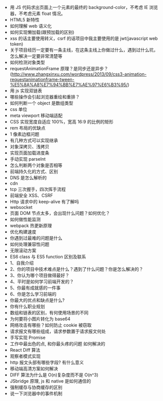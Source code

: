 - 用 JS 代码求出页面上一个元素的最终的 background-color，不考虑 IE 浏览器，不考虑元素 float 情况。
- HTML5 新特性
- 如何理解 web 语义化
- 如何实现懒加载(跟预加载的区别)
- xss 的话主要使用转义，csrf 的话项目中我主要使用的是 jwt(javascript web token)
- 关于项目经历一定要有一条主线，在这条主线上你做过什么，遇到过什么坑，怎么解决一定要非常清楚等
- 如何检测对象类型
- requestAnimationFrame 原理？是同步还是异步？(http://www.zhangxinxu.com/wordpress/2013/09/css3-animation-requestanimationframe-tween-%E5%8A%A8%E7%94%BB%E7%AE%97%E6%B3%95/)
- 用 js 实现双链表
- 哪些操作会引起浏览器重绘和重排？
- 如何判断一个 object 是数组类型
- css 单位
- meta viewport 移动端适配
- CSS 实现宽度自适应 100%，宽高 16:9 的比例的矩形
- rem 布局的优缺点
- 1 像素边框问题
- 有几种方式可以实现继承
- 对象深拷贝、浅拷贝
- 实现页面加载进度条
- 手动实现 parseInt
- 怎么判断两个对象是否相等
- 前端持久化的方式、区别
- DNS 是怎么解析的
- cdn
- tcp 三次握手，四次挥手流程
- 前端安全 XSS、CSRF
- Http 请求中的 keep-alive 有了解吗
- websocket
- 页面 DOM 节点太多，会出现什么问题？如何优化？
- 如何做性能监测
- webpack 热更新原理
- 优化构建速度
- 你遇到过最难的问题是什么
- 如何处理兼容性问题
- 无限滚动方案
- ES6 class 与 ES5 function 区别及联系
- 1、自我介绍
- 2、你的项目中技术难点是什么？遇到了什么问题？你是怎么解决的？
- 3、你认为哪个项目做得最好？
- 4、平时是如何学习前端开发的？
- 5、你最有成就感的一件事
- 6、你是怎么学习前端的
- 你最大的优点和缺点是什么?
- 你有什么职业规划
- 数组和链表的区别，有何使用场景的不同
- 为何要将小图片转化为 base64
- 网络攻击有哪些？如何防止 cookie 被窃取
- 请求报文有哪些组成，请求参数置于请求报文何处
- 手写实现 Promise
- 工作中最出色的点, 和你最头疼的问题 如何解决的
- React Diff 算法
- 观察者模式实现
- http 报文头部有哪些字段? 有什么意义
- 移动端高清方案如何解决
- DIFF 算法为什么是 O(n)复杂度而不是 O(n^3)
- JSbridge 原理, js 和 native 是如何通信的
- 强制缓存与协商缓存的区别
- 说一下浏览器中的事件机制
